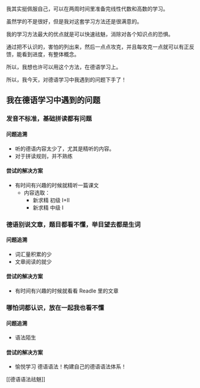 
我其实挺佩服自己，可以在两周时间里准备完线性代数和高数的学习。

虽然学的不是很好，但是我对这套学习方法还是很满意的。

我的学习方法最大的优点就是可以快速祛魅，消除对各个知识点的恐惧。

通过把不认识的，害怕的列出来，然后一点点攻克，并且每攻克一点就可以有正反馈，能看到进度，有整体概念。

所以，我想也许可以用这个方法，在德语学习上。

所以，我今天，对德语学习中我遇到的问题下手了！

## 我在德语学习中遇到的问题

### 发音不标准，基础拼读都有问题

#### 问题追溯

- 听的德语内容太少了，尤其是精听的内容。
- 对于拼读规则，并不熟练

#### 尝试的解决方案

- 有时间有兴趣的时候就精听一篇课文
	- 内容选取：
		- 新求精 初级 I+II
		- 新求精 中级 I

### 德语别说文章，题目都看不懂，举目望去都是生词

#### 问题追溯

- 词汇量积累的少
- 文章阅读的就少

#### 尝试的解决方案

- 有时间有兴趣的时候就看看 Readle 里的文章

### 哪怕词都认识，放在一起我也看不懂

#### 问题追溯

- 语法陌生

#### 尝试的解决方案

- 愉悦学习 德语语法！构建自己的德语语法体系！

[[德语语法祛魅]]
